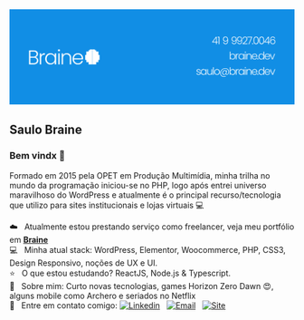 <img width="auto" src="https://github.com/saulobraine/saulobraine/blob/master/banner.png">

## Saulo Braine

### Bem vindx 👋
Formado em 2015 pela OPET em Produção Multimídia, minha trilha no mundo da programação iniciou-se no PHP, logo após entrei universo maravilhoso do WordPress e atualmente é o principal recurso/tecnologia que utilizo para sites institucionais e lojas virtuais :computer: <br/>

 :cloud:  &nbsp; Atualmente estou prestando serviço como freelancer, veja meu portfólio em [**Braine**](https://braine.dev)
 <br/> :computer: &nbsp; Minha atual stack: WordPress, Elementor, Woocommerce, PHP, CSS3, Design Responsivo, noções de UX e UI.
 <br/> :star: &nbsp; O que estou estudando? ReactJS, Node.js & Typescript.
 <br/> 💬  &nbsp; Sobre mim: Curto novas tecnologias, games Horizon Zero Dawn :heart_eyes:, alguns mobile como Archero e seriados no Netflix
 <br/> :email: &nbsp; Entre em contato comigo: [![Linkedin](https://img.shields.io/badge/-Saulo&nbsp;Braine-blue?style=flat-square&logo=Linkedin&logoColor=white&link=https://www.linkedin.com/in/saulobraine/)](https://www.linkedin.com/in/saulobraine/) 
&nbsp;
[![Email](https://img.shields.io/badge/-saulo@braine.dev-c14438?style=flat-square&logo=minutemailer&logoColor=white&link=mailto:saulo@braine.dev)](mailto:saulo@braine.dev)
&nbsp;
[![Site](https://img.shields.io/badge/-braine.dev-118EE5?style=flat-square&logo=wordpress&logoColor=white&link=https://braine.dev)](https://braine.dev)

